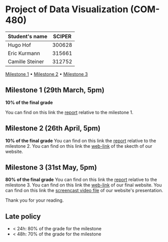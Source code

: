 # Project of Data Visualization (COM-480)

| Student's name | SCIPER |
| -------------- | ------ |
| Hugo Hof | 300628 |
| Eric Kurmann | 315661 |
| Camille Steiner | 312752 |

[Milestone 1](#milestone-1) • [Milestone 2](#milestone-2) • [Milestone 3](#milestone-3)

## Milestone 1 (29th March, 5pm)

**10% of the final grade**

You can find on this link the [report](/milestone_1/Milestone_1.md) relative to the milestone 1.

## Milestone 2 (26th April, 5pm)

**10% of the final grade**
You can find on this link the [report](/milestone_2/Milestone_2.pdf) relative to the milestone 2.
You can find on this link the [web-link](https://hugohof.github.io/VizLeGame/) of the skecth of our website.



## Milestone 3 (31st May, 5pm)

**80% of the final grade**
You can find on this link the [report](/milestone_3/) relative to the milestone 3.
You can find on this link the [web-link](https://hugohof.github.io/VizLeGame/#) of our final website.
You can find on this link the [screencast video file](/milestone_3/VizLeGame_ScreenCast.mp4) of our website's presentation.

Thank you for your reading.

## Late policy

- < 24h: 80% of the grade for the milestone
- < 48h: 70% of the grade for the milestone
